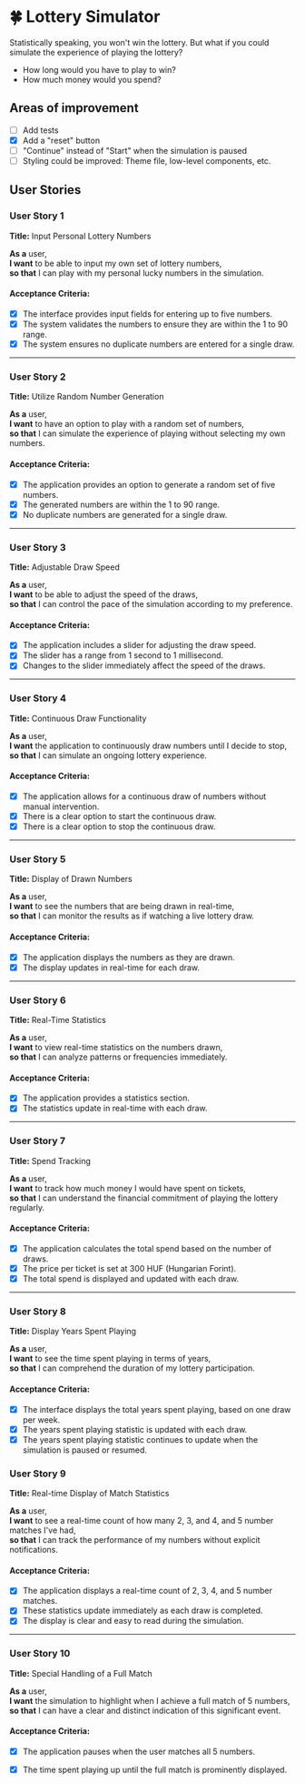 # 🍀 Lottery Simulator

Statistically speaking, you won't win the lottery. But what if you could simulate the experience of playing the lottery?

- How long would you have to play to win?
- How much money would you spend?

## Areas of improvement

- [ ] Add tests
- [x] Add a "reset" button
- [ ] "Continue" instead of "Start" when the simulation is paused
- [ ] Styling could be improved: Theme file, low-level components, etc.

## User Stories

### User Story 1

**Title:** Input Personal Lottery Numbers

**As a** user,  
**I want** to be able to input my own set of lottery numbers,  
**so that** I can play with my personal lucky numbers in the simulation.  

#### Acceptance Criteria:

- [x] The interface provides input fields for entering up to five numbers.
- [x] The system validates the numbers to ensure they are within the 1 to 90 range.
- [x] The system ensures no duplicate numbers are entered for a single draw.

---

### User Story 2

**Title:** Utilize Random Number Generation

**As a** user,  
**I want** to have an option to play with a random set of numbers,  
**so that** I can simulate the experience of playing without selecting my own numbers.  

#### Acceptance Criteria:

- [x] The application provides an option to generate a random set of five numbers.
- [x] The generated numbers are within the 1 to 90 range.
- [x] No duplicate numbers are generated for a single draw.

---

### User Story 3

**Title:** Adjustable Draw Speed

**As a** user,  
**I want** to be able to adjust the speed of the draws,  
**so that** I can control the pace of the simulation according to my preference.  

#### Acceptance Criteria:

- [x] The application includes a slider for adjusting the draw speed.
- [x] The slider has a range from 1 second to 1 millisecond.
- [x] Changes to the slider immediately affect the speed of the draws.

---

### User Story 4

**Title:** Continuous Draw Functionality

**As a** user,  
**I want** the application to continuously draw numbers until I decide to stop,  
**so that** I can simulate an ongoing lottery experience.  

#### Acceptance Criteria:

- [x] The application allows for a continuous draw of numbers without manual intervention.
- [x] There is a clear option to start the continuous draw.
- [x] There is a clear option to stop the continuous draw.

---

### User Story 5

**Title:** Display of Drawn Numbers

**As a** user,  
**I want** to see the numbers that are being drawn in real-time,  
**so that** I can monitor the results as if watching a live lottery draw.  

#### Acceptance Criteria:

- [x] The application displays the numbers as they are drawn.
- [x] The display updates in real-time for each draw.

---

### User Story 6

**Title:** Real-Time Statistics

**As a** user,  
**I want** to view real-time statistics on the numbers drawn,  
**so that** I can analyze patterns or frequencies immediately.  

#### Acceptance Criteria:

- [x] The application provides a statistics section.
- [x] The statistics update in real-time with each draw.

---

### User Story 7

**Title:** Spend Tracking

**As a** user,  
**I want** to track how much money I would have spent on tickets,  
**so that** I can understand the financial commitment of playing the lottery regularly.  

#### Acceptance Criteria:

- [x] The application calculates the total spend based on the number of draws.
- [x] The price per ticket is set at 300 HUF (Hungarian Forint).
- [x] The total spend is displayed and updated with each draw.

---

### User Story 8

**Title:** Display Years Spent Playing

**As a** user,  
**I want** to see the time spent playing in terms of years,  
**so that** I can comprehend the duration of my lottery participation.  

#### Acceptance Criteria:

- [x] The interface displays the total years spent playing, based on one draw per week.
- [x] The years spent playing statistic is updated with each draw.
- [x] The years spent playing statistic continues to update when the simulation is paused or resumed.

### User Story 9

**Title:** Real-time Display of Match Statistics

**As a** user,  
**I want** to see a real-time count of how many 2, 3, and 4, and 5 number matches I've had,  
**so that** I can track the performance of my numbers without explicit notifications.  

#### Acceptance Criteria:

- [x] The application displays a real-time count of 2, 3, 4, and 5 number matches.
- [x] These statistics update immediately as each draw is completed.
- [x] The display is clear and easy to read during the simulation.

---

### User Story 10

**Title:** Special Handling of a Full Match

**As a** user,  
**I want** the simulation to highlight when I achieve a full match of 5 numbers,  
**so that** I can have a clear and distinct indication of this significant event.  

#### Acceptance Criteria:

- [x] The application pauses when the user matches all 5 numbers.
- [x] The time spent playing up until the full match is prominently displayed.



